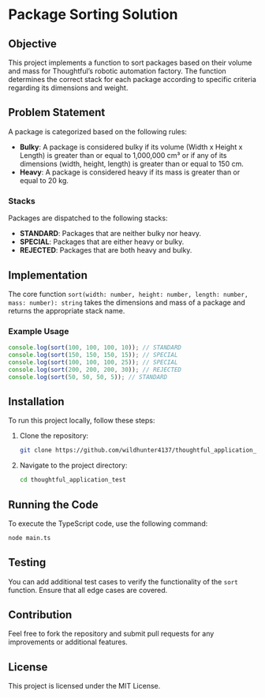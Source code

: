 # Package Sorting Solution

## Objective
This project implements a function to sort packages based on their volume and mass for Thoughtful’s robotic automation factory. The function determines the correct stack for each package according to specific criteria regarding its dimensions and weight.

## Problem Statement
A package is categorized based on the following rules:
- **Bulky**: A package is considered bulky if its volume (Width x Height x Length) is greater than or equal to 1,000,000 cm³ or if any of its dimensions (width, height, length) is greater than or equal to 150 cm.
- **Heavy**: A package is considered heavy if its mass is greater than or equal to 20 kg.

### Stacks
Packages are dispatched to the following stacks:
- **STANDARD**: Packages that are neither bulky nor heavy.
- **SPECIAL**: Packages that are either heavy or bulky.
- **REJECTED**: Packages that are both heavy and bulky.

## Implementation
The core function `sort(width: number, height: number, length: number, mass: number): string` takes the dimensions and mass of a package and returns the appropriate stack name.

### Example Usage
```typescript
console.log(sort(100, 100, 100, 10)); // STANDARD
console.log(sort(150, 150, 150, 15)); // SPECIAL
console.log(sort(100, 100, 100, 25)); // SPECIAL
console.log(sort(200, 200, 200, 30)); // REJECTED
console.log(sort(50, 50, 50, 5)); // STANDARD
```

## Installation
To run this project locally, follow these steps:

1. Clone the repository:
   ```bash
   git clone https://github.com/wildhunter4137/thoughtful_application_test.git
   ```
2. Navigate to the project directory:
   ```bash
   cd thoughtful_application_test
   ```

## Running the Code
To execute the TypeScript code, use the following command:
```bash
node main.ts
```

## Testing
You can add additional test cases to verify the functionality of the `sort` function. Ensure that all edge cases are covered.

## Contribution
Feel free to fork the repository and submit pull requests for any improvements or additional features.

## License
This project is licensed under the MIT License.
